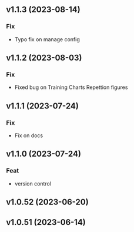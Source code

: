 ## v1.1.3 (2023-08-14)

### Fix

- Typo fix on manage config

## v1.1.2 (2023-08-03)

### Fix

- Fixed bug on Training Charts Repettion figures

## v1.1.1 (2023-07-24)

### Fix

- Fix on docs

## v1.1.0 (2023-07-24)

### Feat

- version control

## v1.0.52 (2023-06-20)

## v1.0.51 (2023-06-14)
